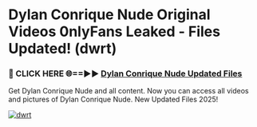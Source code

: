 # Dylan Conrique Nude Original Videos 0nlyFans Leaked - Files Updated! (dwrt)

<h3>🔴 CLICK HERE 🌐==►► <a href="https://tinyurl.com/yrmya6cz" rel="nofollow">Dylan Conrique Nude Updated Files</a></h3>

Get Dylan Conrique Nude and all content. Now you can access all videos and pictures of Dylan Conrique Nude. New Updated Files 2025!

[![dwrt](https://i.imgur.com/FMdXYCs.gif)](https://tinyurl.com/yrmya6cz)
